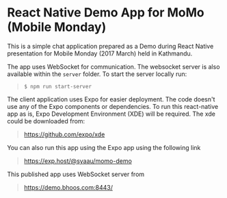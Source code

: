 # React Native Demo App for MoMo (Mobile Monday)
This is a simple chat application prepared as a Demo during
React Native presentation for Mobile Monday (2017 March) held
in Kathmandu.

The app uses WebSocket for communication. The websocket server
is also available within the `server` folder. To start the server
locally run:

> `$ npm run start-server`

The client application uses Expo for easier deployment. The code
doesn't use any of the Expo components or dependencies. To run this
react-native app as is, Expo Development Environment (XDE) will be required. 
The xde could be downloaded from:

> https://github.com/expo/xde

You can also run this app using the Expo app using the following link

> https://exp.host/@syaau/momo-demo

This published app uses WebSocket server from 
> https://demo.bhoos.com:8443/

